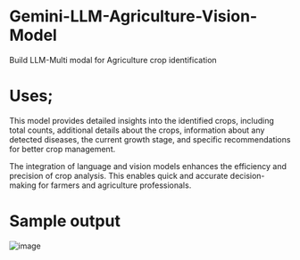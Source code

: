 # Gemini-LLM-Agriculture-Vision-Model
Build LLM-Multi modal for Agriculture crop identification

# Uses;

This model provides detailed insights into the identified crops, including total counts, additional details about the crops, information about any detected diseases, the current growth stage, and specific recommendations for better crop management.

The integration of language and vision models enhances the efficiency and precision of crop analysis. This enables quick and accurate decision-making for farmers and agriculture professionals.


# Sample output
![image](https://github.com/Arulkumar03/Gemini-LLM-Agriculture-Vision-Model/assets/117987790/1301fbef-af6d-4507-9a8e-e395a7139ffb)

